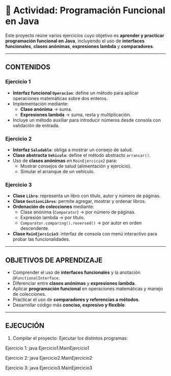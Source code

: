 # 📘 Actividad: Programación Funcional en Java

Este proyecto reúne varios ejercicios cuyo objetivo es **aprender y practicar programación funcional en Java**, incluyendo el uso de **interfaces funcionales**, **clases anónimas**, **expresiones lambda** y **comparadores**.

---

## CONTENIDOS

### Ejercicio 1
- **Interfaz funcional `Operacion`**: define un método para aplicar operaciones matemáticas sobre dos enteros.  
- Implementación mediante:
  - **Clase anónima** → suma.
  - **Expresiones lambda** → suma, resta y multiplicación.
- Incluye un método auxiliar para introducir números desde consola con validación de entrada.

### Ejercicio 2
- **Interfaz `Saludable`**: obliga a mostrar un consejo de salud.
- **Clase abstracta `Vehiculo`**: define el método abstracto `arrancar()`.  
- Uso de **clases anónimas** en `MainEjercicio2` para:
  - Mostrar consejos de salud (alimentación y ejercicio).
  - Simular el arranque de un vehículo.

### Ejercicio 3
- **Clase `Libro`**: representa un libro con título, autor y número de páginas.
- **Clase `GestionLibros`**: permite agregar, mostrar y ordenar libros.
- **Ordenación de colecciones** mediante:
  - Clase anónima (`Comparator`) → por número de páginas.
  - Expresión lambda → por título.
  - `Comparator.comparing().reversed()` → por autor en orden descendente.
- **Clase `MainEjercicio3`**: interfaz de consola con menú interactivo para probar las funcionalidades.

---

## OBJETIVOS DE APRENDIZAJE
- Comprender el uso de **interfaces funcionales** y la anotación `@FunctionalInterface`.
- Diferenciar entre **clases anónimas** y **expresiones lambda**.
- Aplicar **programación funcional** en operaciones matemáticas y manejo de colecciones.
- Practicar el uso de **comparadores y referencias a métodos**.
- Desarrollar código más **conciso, expresivo y flexible**.

---

## EJECUCIÓN
1. Compilar el proyecto:
Ejecutar los distintos programas:

Ejercicio 1:
java Ejercicio1.MainEjercicio1


Ejercicio 2:
java Ejercicio2.MainEjercicio2


Ejercicio 3:
java Ejercicio3.MainEjercicio3
